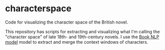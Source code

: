 # characterspace
Code for visualizing the character space of the British novel. 

This repository has scripts for extracting and visualizing what I'm calling the "character space" of late 18th- and 19th-century novels. I use the [Book NLP model](https://github.com/booknlp/booknlp) model to extract and merge the context windows of characters. 
